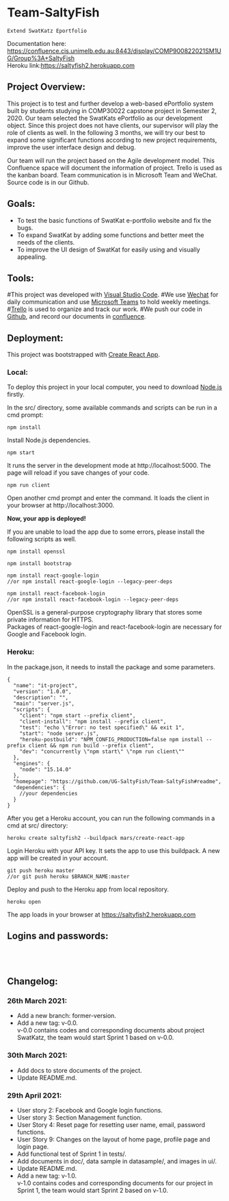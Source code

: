 # Team-SaltyFish<br>
    Extend SwatKatz Eportfolio
Documentation here: https://confluence.cis.unimelb.edu.au:8443/display/COMP900822021SM1UG/Group%3A+SaltyFish <br>
Heroku link:https://saltyfish2.herokuapp.com <br>

## Project Overview:
This project is to test and further develop a web-based ePortfolio system built by students studying in COMP30022 capstone project in Semester 2, 2020. Our team selected the SwatKats ePortfolio as our development object. Since this project does not have clients, our supervisor will play the role of clients as well. In the following 3 months, we will try our best to expand some significant functions according to new project requirements, improve the user interface design and debug.<br>
  
Our team will run the project based on the Agile development model. This Confluence space will document the information of project. Trello is used as the kanban board. Team communication is in Microsoft Team and WeChat. Source code is in our Github.<br>
  
## Goals:<br>
* To test the basic functions of SwatKat e-portfolio website and fix the bugs.<br>
* To expand SwatKat by adding some functions and better meet the needs of the clients.<br>
* To improve the UI design of SwatKat for easily using and visually appealing.<br>

## Tools:<br>
#This project was developed with [Visual Studio Code](https://code.visualstudio.com).
#We use [Wechat](https://www.wechat.com/) for daily communication and use [Microsoft Teams](https://www.microsoft.com/en-us/microsoft-teams/log-in) to hold weekly meetings.
#[Trello](https://trello.com/) is used to organize and track our work.
#We push our code in [Github](https://github.com/), and record our documents in [confluence](https://www.atlassian.com/software/confluence).
<br>

## Deployment:<br>
This project was bootstrapped with [Create React App](https://github.com/facebook/create-react-app).<br>
### Local:<br>
To deploy this project in your local computer, you need to download [Node.js](https://nodejs.org/en/download/) firstly.<br>

In the src/ directory, some available commands and scripts can be run in a cmd prompt:<br>
```
npm install
``` 
Install Node.js dependencies.<br>

```
npm start
``` 
It runs the server in the development mode at http://localhost:5000. The page will reload if you save changes of your code.<br>

```
npm run client
``` 
Open another cmd prompt and enter the command. It loads the client in your browser at http://localhost:3000. <br>

**Now, your app is deployed!**<br>

If you are unable to load the app due to some errors, please install the following scripts as well.<br>
```
npm install openssl

npm install bootstrap

npm install react-google-login
//or npm install react-google-login --legacy-peer-deps

npm install react-facebook-login
//or npm install react-facebook-login --legacy-peer-deps
```
OpenSSL is a general-purpose cryptography library that stores some private information for HTTPS.<br>
Packages of react-google-login and react-facebook-login are necessary for Google and Facebook login.<br>

### Heroku:<br>
In the package.json, it needs to install the package and some parameters.<br>
```
{
  "name": "it-project",
  "version": "1.0.0",
  "description": "",
  "main": "server.js",
  "scripts": {
    "client": "npm start --prefix client",
    "client-install": "npm install --prefix client",
    "test": "echo \"Error: no test specified\" && exit 1",
    "start": "node server.js",
    "heroku-postbuild": "NPM_CONFIG_PRODUCTION=false npm install --prefix client && npm run build --prefix client",
    "dev": "concurrently \"npm start\" \"npm run client\""
  },
  "engines": {
    "node": "15.14.0"
  },
  "homepage": "https://github.com/UG-SaltyFish/Team-SaltyFish#readme",
  "dependencies": {
    //your dependencies
  }
}
```
After you get a Heroku account, you can run the following commands in a cmd at src/ directory:<br>
```
heroku create saltyfish2 --buildpack mars/create-react-app
```
Login Heroku with your API key. It sets the app to use this buildpack. A new app will be created in your account.<br>

```
git push heroku master
//or git push heroku $BRANCH_NAME:master
```
Deploy and push to the Heroku app from local repository.<br>

```
heroku open
```
The app loads in your browser at https://saltyfish2.herokuapp.com <br>

## Logins and passwords:<br>
<br>
<br>

## Changelog:<br>
### 26th March 2021:<br>
* Add a new branch: former-version.<br>
* Add a new tag: v-0.0.<br>
  v-0.0 contains codes and corresponding documents about project SwatKatz, the team would start Sprint 1 based on v-0.0.<br>        
### 30th March 2021:<br>
* Add docs to store documents of the project.<br>
* Update README.md.<br>
### 29th April 2021:<br>
* User story 2: Facebook and Google login functions.<br>
* User story 3: Section Management function.<br>
* User Story 4: Reset page for resetting user name, email, password functions.<br>
* User Story 9: Changes on the layout of home page, profile page and login page.<br>
* Add functional test of Sprint 1 in tests/.<br>
* Add documents in doc/, data sample in datasample/, and images in ui/.<br>
* Update README.md.<br>
* Add a new tag: v-1.0.<br>
  v-1.0 contains codes and corresponding documents for our project in Sprint 1, the team would start Sprint 2 based on v-1.0.<br>
